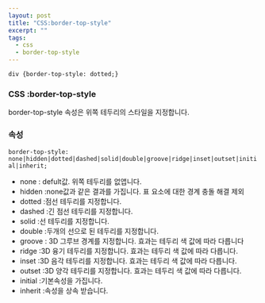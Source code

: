 ```yaml
---
layout: post
title: "CSS:border-top-style"
excerpt: ""
tags: 
  - css
  - border-top-style
---
```


```
div {border-top-style: dotted;}
```
### CSS :border-top-style

border-top-style 속성은 위쪽 테두리의 스타일을 지정합니다.

### 속성
`border-top-style: none|hidden|dotted|dashed|solid|double|groove|ridge|inset|outset|initial|inherit;`

+ none : defult값. 위쪽 테두리를 없앱니다.
+ hidden :none값과 같은 결과를 가집니다. 표 요소에 대한 경계 충돌 해결 제외
+ dotted :점선 테두리를 지정합니다.
+ dashed :긴 점선 테두리를 지정합니다.
+ solid :선 테두리를 지정합니다.
+ double :두개의 선으로 된 테두리를 지정합니다.
+ groove : 3D 그루브 경계를 지정합니다. 효과는 테두리 색 값에 따라 다릅니다
+ ridge :3D 융기 테두리를 지정합니다. 효과는 테두리 색 값에 따라 다릅니다.
+ inset :3D 음각 테두리를 지정합니다. 효과는 테두리 색 값에 따라 다릅니다.
+ outset :3D 양각 테두리를 지정합니다. 효과는 테두리 색 값에 따라 다릅니다.
+ initial :기본속성을 가집니다.
+ inherit :속성을 상속 받습니다.
